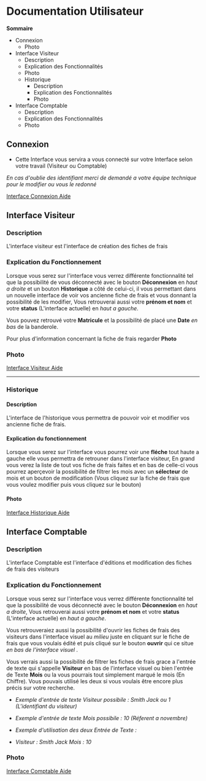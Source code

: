 # Documentation Utilisateur

__Sommaire__
- Connexion
    - Photo
- Interface Visiteur 
    - Description
    - Explication des Fonctionnalités
    - Photo 
    - Historique
        - Description
        - Explication des Fonctionnalités
        - Photo
- Interface Comptable
    - Description
    - Explication des Fonctionnalités
    - Photo

## Connexion

* Cette Interface vous servira a vous connecté sur votre Interface selon votre travail (Visiteur ou Comptable)

*En cas d'oublie des identifiant merci de demandé a votre équipe technique pour le modifier ou vous le redonné*

[Interface Connexion Aide](./resource/Photo_Interface_v001/ConnexionInterface_bulle.png)

## Interface Visiteur 

### Description
L'interface visiteur est l'interface de création des fiches de frais 

### Explication du Fonctionnement 

Lorsque vous serez sur l'interface vous verrez différente fonctionnalité tel que la possibilité de vous déconnecté avec le bouton **Déconnexion** en *haut a droite* et un bouton **Historique** a côté de celui-ci, il vous permettant dans un nouvelle interface de voir vos ancienne fiche de frais et vous donnant la possibilité de les modifier, Vous retrouverai aussi votre **prénom et nom** et votre **status** (L'interface actuelle) en *haut a gauche*.

Vous pouvez retrouvé votre **Matricule** et la possibilité de placé une **Date** *en bas* de la banderole. 

Pour plus d'information concernant la fiche de frais regarder **Photo**

### Photo 

[Interface Visiteur Aide](./resource/Photo_Interface_v001/VisiteurInterface_bulle.png)

____

### Historique 

#### Description

L'interface de l'historique vous permettra de pouvoir voir et modifier vos ancienne fiche de frais.

#### Explication du fonctionnement 

Lorsque vous serez sur l'interface vous pourrez voir une **fléche** tout haute a gauche elle vous permettra de retrouner dans l'interface visiteur, En grand vous verez la liste de tout vos fiche de frais faites et en bas de celle-ci vous pourrez aperçevoir la possibilité de filtrer les mois avec un **sélecteur** de mois et un bouton de modification (Vous cliquez sur la fiche de frais que vous voulez modifier puis vous cliquez sur le bouton)

#### Photo 

[Interface Historique Aide](./resource/Photo_Interface_v001/HistoriqueInterface_bulle.png)

## Interface Comptable

### Description

L'interface Comptable est l'interface d'éditions et modification des fiches de frais des visiteurs

### Explication du Fonctionnement

Lorsque vous serez sur l'interface vous verrez différente fonctionnalité tel que la possibilité de vous déconnecté avec le bouton **Déconnexion** en *haut a droite*, Vous retrouverai aussi votre **prénom et nom** et votre **status** (L'interface actuelle) en *haut a gauche*.

Vous retrouveraiez aussi la possibilité d'ouvrir les fiches de frais des visiteurs dans l'interface visuel au *milieu* juste en cliquant sur le fiche de frais que vous voulais édité et puis cliqué sur le bouton **ouvrir** qui ce situe *en bas de l'interface visuel*  .

Vous verrais aussi la possibilité de filtrer les fiches de frais grace a l'entrée de texte qui s'appelle **Visiteur** en bas de l'interface visuel ou bien l'entrée de Texte **Mois** ou la vous pourrais tout simplement marqué le mois (En Chiffre). Vous pouvais utilisé les deux si vous voulais être encore plus précis sur votre recherche.

- *Exemple d'entrée de texte Visiteur possibile : Smith Jack ou 1 (L'identifiant du visiteur)*

- *Exemple d'entrée de texte Mois possibile : 10 (Réferent a novembre)*

- *Exemple d'utilisation des deux Entrée de Texte :*

- *Visiteur : Smith Jack Mois : 10*

### Photo

[Interface Comptable Aide](./resource/Photo_Interface_v001/ComtableInterface_bulle.png)